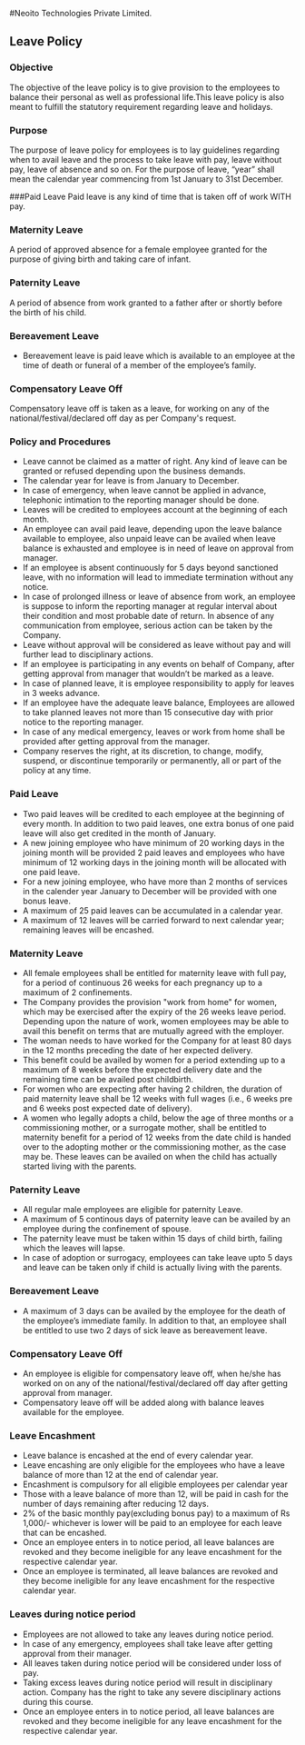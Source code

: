 #Neoito Technologies Private Limited.
## Leave Policy
### Objective
 The objective of the leave policy is to give provision to the employees to balance their personal as well as professional life.This leave policy is also meant to fulfill the statutory requirement regarding leave and holidays. 
### Purpose
The purpose of leave policy for employees is to lay guidelines regarding when to avail leave and the process to take leave with pay, leave without pay, leave of absence and so on.
For the purpose of leave, “year” shall mean the calendar year commencing from 1st January to 31st December.

###Paid Leave
Paid leave is any kind of time that is taken off of work WITH pay. 
### Maternity Leave
A period of approved absence for a female employee granted for the purpose of giving birth and taking care of infant.
### Paternity Leave
A period of absence from work granted to a father after or shortly before the birth of his child.
### Bereavement Leave
-  Bereavement leave is paid leave which is available to an employee at the time of death or funeral of a member of the employee’s family.
### Compensatory Leave Off
Compensatory leave off is taken as a leave, for working on any of the national/festival/declared off day as per Company's request.

### Policy and Procedures
- Leave cannot be claimed as a matter of right. Any kind of leave can be granted or refused depending upon the business demands. 
- The calendar year for leave is from January to December.
- In case of emergency, when leave cannot be applied in advance, telephonic intimation to the reporting manager should be done.
- Leaves will be credited to employees account at the beginning of each month. 
- An employee can avail paid leave, depending upon the leave balance available to employee, also unpaid leave can be availed when leave balance is exhausted and employee is in need of leave on approval from manager.
- If an employee is absent continuously for 5 days beyond sanctioned leave, with no information will lead to immediate termination without any notice.
- In case of prolonged illness or leave of absence from work, an employee is suppose to inform the reporting manager at regular interval about their condition and most probable date of return. In absence of any communication from employee, serious action can be taken by the Company.
- Leave without approval will be considered as leave without pay and will further lead to disciplinary actions.
- If an employee is participating in any events on behalf of Company, after getting approval from manager that wouldn’t be marked as a leave. 
- In case of planned leave, it is employee responsibility to apply for leaves in 3 weeks advance.
-  If an employee have the adequate leave balance, Employees are allowed to take planned leaves not more than 15 consecutive day with prior notice to the reporting manager.
- In case of any medical emergency, leaves or work from home shall be provided after getting approval from the manager.
- Company reserves the right, at its discretion, to change, modify, suspend, or discontinue temporarily or permanently, all or part of the policy at any time. 

 ### Paid Leave 
- Two paid leaves will be credited to each employee at the beginning of every month. In addition to two paid leaves, one extra bonus of one paid leave will also get credited in the month of January.
- A new joining employee who have minimum of 20 working days in the joining month will be provided 2 paid leaves and employees who have minimum of 12 working days in the joining month will be allocated with one paid leave.
- For a new joining employee, who have more than 2 months of services in the calender year January to December will be provided with one bonus leave.
- A maximum of 25 paid leaves can be accumulated in a calendar year.
- A maximum of 12 leaves will be carried forward to next calendar year; remaining leaves will be encashed. 
 ### Maternity Leave
 - All female employees shall be entitled for maternity leave with full pay, for a period of continuous 26 weeks for each pregnancy up to a maximum of 2 confinements.
 - The Company provides the provision "work from home" for women, which may be exercised after the expiry of the 26 weeks leave period. Depending upon the nature of work, women employees may be able to avail this benefit on terms that are mutually agreed with the employer.
- The woman needs to have worked for the Company for at least 80 days in the 12 months preceding the date of her expected delivery.
- This benefit could be availed by women for a period extending up to a maximum of 8 weeks before the expected delivery date and the remaining time can be availed post childbirth. 
- For women who are expecting after having 2 children, the duration of paid maternity leave shall be 12 weeks with full wages (i.e., 6 weeks pre and 6 weeks post expected date of delivery).
- A women who legally adopts a child, below the age of three months or a commissioning mother, or a surrogate mother, shall be entitled to maternity benefit for a period of 12 weeks from the date child is handed over to the adopting mother or the commissioning mother, as the case may be. These leaves can be availed on when the child has actually started living with the parents.

### Paternity Leave
- All regular male employees are eligible for paternity Leave.
- A maximum of 5 continous days of paternity leave can be availed by an employee during the confinement of spouse.
- The paternity leave must be taken within 15 days of child birth, failing which the leaves will lapse.
- In case of adoption or surrogacy, employees can take leave upto 5 days and leave can be taken only if child is actually living with the parents.

### Bereavement Leave
- A maximum of 3 days can be availed by the employee for the death of the employee’s immediate family. In addition to that, an employee shall be entitled to use two 2 days of sick leave as bereavement leave.

 ### Compensatory Leave Off
- An employee is eligible for compensatory leave off, when he/she has worked on on any of the national/festival/declared off day after getting approval from manager. 
- Compensatory leave off will be added along with balance leaves available for the employee.

### Leave Encashment
- Leave balance is encashed at the end of every calendar year.
- Leave encashing are only eligible for the employees who have a leave balance of more than 12 at the end of calendar year. 
- Encashment is compulsory for all eligible employees per calendar year
- Those with a leave balance of more than 12, will be paid in cash for the number of days remaining after reducing 12 days. 
- 2% of the basic monthly pay(excluding bonus pay) to a maximum of Rs 1,000/- whichever is lower will be paid to an employee for each leave that can be encashed.
- Once an employee enters in to notice period, all leave balances are revoked and they become ineligible for any leave encashment for the respective calendar year.
- Once an employee is terminated, all leave balances are revoked and they become ineligible for any leave encashment for the respective calendar year. 

### Leaves during notice period
- Employees are not allowed to take any leaves during notice period.
- In case of any emergency, employees shall take leave after getting approval from their manager.
-  All leaves taken during notice period will be considered under loss of pay.
- Taking excess leaves during notice period will result in disciplinary action. Company has the right to take any severe disciplinary actions during this course.
- Once an employee enters in to notice period, all leave balances are revoked and they become ineligible for any leave encashment for the respective calendar year.